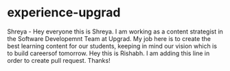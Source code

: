 # experience-upgrad
Shreya - Hey everyone this is Shreya. I am working as a content strategist in the Software Developemnt Team at Upgrad. My job here is to create the best learning content for our students, keeping in mind our vision which is to build careersof tomorrow.
Hey this is Rishabh. I am adding this line in order to create pull request. Thanks!
